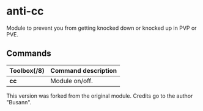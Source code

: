 # anti-cc

Module to prevent you from getting knocked down or knocked up in PVP or PVE.

## Commands

Toolbox(/8) | Command description
--- | ---
**cc** | Module on/off.

This version was forked from the original module. Credits go to the author "Busann".
